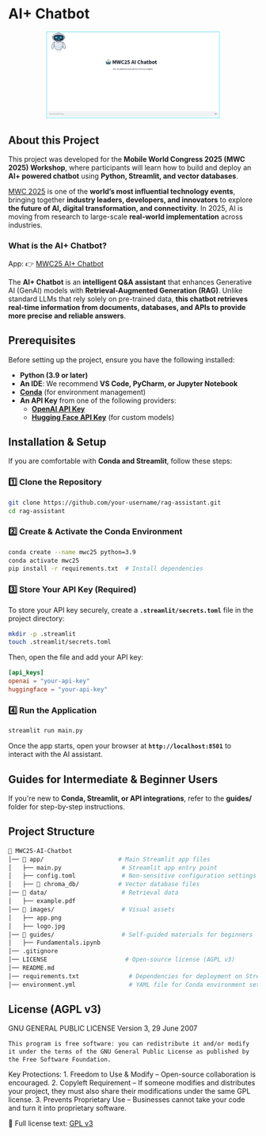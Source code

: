 # AI+ Chatbot

<p align="center">
  <img src="images/app.png" alt="RAG Assistant App" width="350">
</p>

## About this Project

This project was developed for the **Mobile World Congress 2025 (MWC 2025) Workshop**, where participants will learn how to build and deploy an **AI+ powered chatbot** using **Python, Streamlit, and vector databases**.  

[MWC 2025](https://www.mwcbarcelona.com/) is one of the **world’s most influential technology events**, bringing together **industry leaders, developers, and innovators** to explore **the future of AI, digital transformation, and connectivity**. In 2025, AI is moving from research to large-scale **real-world implementation** across industries. 

### What is the AI+ Chatbot?  
App: 👉 [MWC25 AI+ Chatbot](https://mwc25-ai-chatbot.streamlit.app/)

The **AI+ Chatbot** is an **intelligent Q&A assistant** that enhances Generative AI (GenAI) models with **Retrieval-Augmented Generation (RAG)**. Unlike standard LLMs that rely solely on pre-trained data, **this chatbot retrieves real-time information from documents, databases, and APIs to provide more precise and reliable answers**.

## Prerequisites

Before setting up the project, ensure you have the following installed:

- **Python (3.9 or later)**  
- **An IDE**: We recommend **VS Code, PyCharm, or Jupyter Notebook**  
- **[Conda](https://docs.conda.io/projects/conda/en/latest/user-guide/install/index.html)** (for environment management)  
- **An API Key** from one of the following providers:
  - **[OpenAI API Key](https://platform.openai.com/signup/)**
  - **[Hugging Face API Key](https://huggingface.co/join)** (for custom models)

## Installation & Setup

If you are comfortable with **Conda and Streamlit**, follow these steps:

### 1️⃣ Clone the Repository
```sh
git clone https://github.com/your-username/rag-assistant.git
cd rag-assistant
```

### 2️⃣ Create & Activate the Conda Environment
```sh
conda create --name mwc25 python=3.9
conda activate mwc25
pip install -r requirements.txt  # Install dependencies
```

### 3️⃣ Store Your API Key (Required)
To store your API key securely, create a **`.streamlit/secrets.toml`** file in the project directory:

```sh
mkdir -p .streamlit
touch .streamlit/secrets.toml
```

Then, open the file and add your API key:

```toml
[api_keys]
openai = "your-api-key"
huggingface = "your-api-key"
```

### 4️⃣ Run the Application
```sh
streamlit run main.py
```

Once the app starts, open your browser at **`http://localhost:8501`** to interact with the AI assistant.

## Guides for Intermediate & Beginner Users

If you're new to **Conda, Streamlit, or API integrations**, refer to the **guides/** folder for step-by-step instructions.

## Project Structure

```sh
📂 MWC25-AI-Chatbot
│── 📂 app/                     # Main Streamlit app files
│   ├── main.py                 # Streamlit app entry point
│   ├── config.toml             # Non-sensitive configuration settings
│   ├── 📂 chroma_db/           # Vector database files
│── 📂 data/                     # Retrieval data
│   ├── example.pdf              
│── 📂 images/                   # Visual assets
│   ├── app.png                  
│   ├── logo.jpg                 
│── 📂 guides/                   # Self-guided materials for beginners
│   ├── Fundamentals.ipynb  
│── .gitignore                   
│── LICENSE                      # Open-source license (AGPL v3)
│── README.md                   
│── requirements.txt              # Dependencies for deployment on Streamlit
│── environment.yml               # YAML file for Conda environment setup
```

## License (AGPL v3)

GNU GENERAL PUBLIC LICENSE
Version 3, 29 June 2007

	This program is free software: you can redistribute it and/or modify it under the terms of the GNU General Public License as published by the Free Software Foundation.

Key Protections:
	1.	Freedom to Use & Modify – Open-source collaboration is encouraged.
	2.	Copyleft Requirement – If someone modifies and distributes your project, they must also share their modifications under the same GPL license.
	3.	Prevents Proprietary Use – Businesses cannot take your code and turn it into proprietary software.

🔗 Full license text: [GPL v3](https://www.gnu.org/licenses/gpl-3.0.html)
